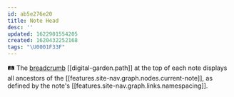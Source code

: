```yaml
---
id: ab5e276e20
title: Note Head
desc: ''
updated: 1622901554205
created: 1620432252168
tags: "\U0001F33F"
---
```

🛤 The [breadcrumb](https://en.wikipedia.org/wiki/Breadcrumb_navigation) [[digital-garden.path]] at the top of each note displays all ancestors of the [[features.site-nav.graph.nodes.current-note]], as defined by the note's [[features.site-nav.graph.links.namespacing]].

